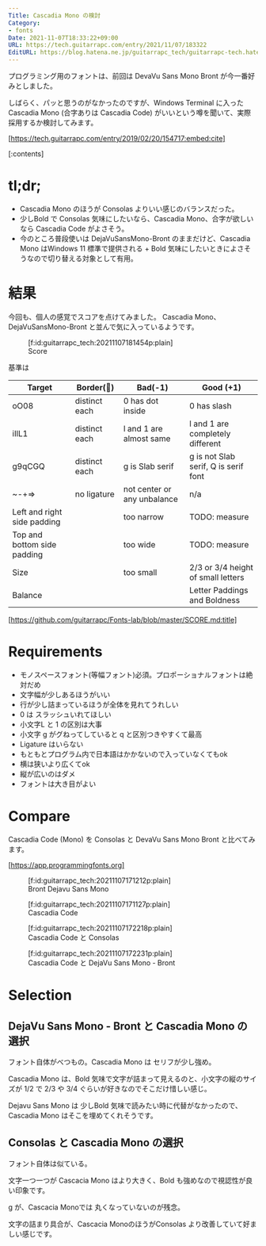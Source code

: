 ```yaml
---
Title: Cascadia Mono の検討
Category:
- fonts
Date: 2021-11-07T18:33:22+09:00
URL: https://tech.guitarrapc.com/entry/2021/11/07/183322
EditURL: https://blog.hatena.ne.jp/guitarrapc_tech/guitarrapc-tech.hatenablog.com/atom/entry/13574176438030555134
---
```


プログラミング用のフォントは、前回は DevaVu Sans Mono Bront が今一番好みとしました。

しばらく、パッと思うのがなかったのですが、Windows Terminal に入った Cascadia Mono (合字ありは Cascadia Code) がいいという噂を聞いて、実際採用するか検討してみます。

[https://tech.guitarrapc.com/entry/2019/02/20/154717:embed:cite]

[:contents]

# tl;dr;

* Cascadia Mono のほうが Consolas よりいい感じのバランスだった。
* 少しBold で Consolas 気味にしたいなら、Cascadia Mono、合字が欲しいなら Cascadia Code がよさそう。
* 今のところ普段使いは DejaVuSansMono-Bront のままだけど、Cascadia Mono はWindows 11 標準で提供される + Bold 気味にしたいときによさそうなので切り替える対象として有用。

# 結果

今回も、個人の感覚でスコアを点けてみました。
Cascadia Mono、DejaVuSansMono-Bront と並んで気に入っているようです。

<figure class="figure-image figure-image-fotolife" title="Score">[f:id:guitarrapc_tech:20211107181454p:plain]<figcaption>Score</figcaption></figure>

基準は

Target | Border(:eyes:) | Bad(-1) | Good (+1)
---- | ---- | ---- | ----
oO08 | distinct each | 0 has dot inside | 0 has slash
iIlL1 | distinct each | l and 1 are almost same | l and 1 are completely different
g9qCGQ | distinct each | g is Slab serif | g is not Slab serif, Q is serif font
~-+=> | no ligature | not center or any unbalance | n/a
Left and right side padding | | too narrow | TODO: measure
Top and bottom side padding | | too wide | TODO: measure
Size | | too small | 2/3 or 3/4 height of small letters
Balance | | | Letter Paddings and Boldness

[https://github.com/guitarrapc/Fonts-lab/blob/master/SCORE.md:title]


# Requirements

* モノスペースフォント(等幅フォント)必須。プロポーショナルフォントは絶対だめ
* 文字幅が少しあるほうがいい
* 行が少し詰まっているほうが全体を見れてうれしい
* 0 は スラッシュいれてほしい
* 小文字L と 1 の区別は大事
* 小文字 g がグねってしていると q と区別つきやすくて最高
* Ligature はいらない
* もともとプログラム内で日本語はかかないので入っていなくてもok
* 横は狭いより広くてok
* 縦が広いのはダメ
* フォントは大き目がよい

# Compare

Cascadia Code (Mono) を Consolas と DevaVu Sans Mono Bront と比べてみます。

[https://app.programmingfonts.org]


<figure class="figure-image figure-image-fotolife" title="Bront Dejavu Sans Mono">[f:id:guitarrapc_tech:20211107171212p:plain]<figcaption>Bront Dejavu Sans Mono</figcaption></figure>

<figure class="figure-image figure-image-fotolife" title="Cascadia Code">[f:id:guitarrapc_tech:20211107171127p:plain]<figcaption>Cascadia Code</figcaption></figure>

<figure class="figure-image figure-image-fotolife" title="Cascadia Code と Consolas">[f:id:guitarrapc_tech:20211107172218p:plain]<figcaption>Cascadia Code と Consolas</figcaption></figure>

<figure class="figure-image figure-image-fotolife" title="Cascadia Code と DejaVu Sans Mono - Bront">[f:id:guitarrapc_tech:20211107172231p:plain]<figcaption>Cascadia Code と DejaVu Sans Mono - Bront</figcaption></figure>

# Selection

## DejaVu Sans Mono - Bront と Cascadia Mono の選択

フォント自体がべつもの。Cascadia Mono は セリフが少し強め。

Cascadia Mono は、Bold 気味で文字が詰まって見えるのと、小文字の縦のサイズが 1/2 で 2/3 や 3/4 ぐらいが好きなのでそこだけ惜しい感じ。

Dejavu Sans Mono は 少しBold 気味で読みたい時に代替がなかったので、Cascadia Mono はそこを埋めてくれそうです。


## Consolas と Cascadia Mono の選択

フォント自体は似ている。

文字一つ一つが Cascacia Mono はより大きく、Bold も強めなので視認性が良い印象です。

g が、Cascacia Monoでは 丸くなっていないのが残念。

文字の詰まり具合が、Cascacia MonoのほうがConsolas より改善していて好ましい感じです。
